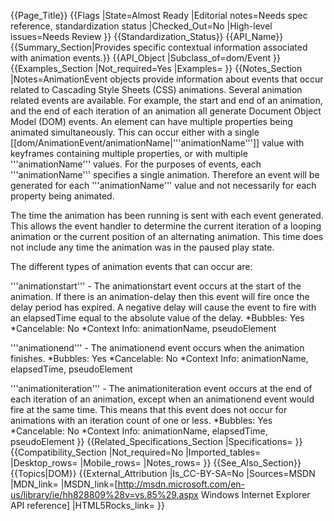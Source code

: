 {{Page_Title}}
{{Flags
|State=Almost Ready
|Editorial notes=Needs spec reference, standardization status
|Checked_Out=No
|High-level issues=Needs Review
}}
{{Standardization_Status}}
{{API_Name}}
{{Summary_Section|Provides specific contextual information associated with animation events.}}
{{API_Object
|Subclass_of=dom/Event
}}
{{Examples_Section
|Not_required=Yes
|Examples=
}}
{{Notes_Section
|Notes=AnimationEvent objects provide information about events that occur related to Cascading Style Sheets (CSS) animations. Several animation related events are available. For example, the start and end of an animation, and the end of each iteration of an animation all generate Document Object Model (DOM) events. An element can have multiple properties being animated simultaneously. This can occur either with a single [[dom/AnimationEvent/animationName|'''animationName''']] value with keyframes containing multiple properties, or with multiple '''animationName''' values. For the purposes of events, each '''animationName''' specifies a single animation. Therefore an event will be generated for each '''animationName''' value and not necessarily for each property being animated. 

The time the animation has been running is sent with each event generated. This allows the event handler to determine the current iteration of a looping animation or the current position of an alternating animation. This time does not include any time the animation was in the paused play state.

The different types of animation events that can occur are:

'''animationstart''' - The animationstart event occurs at the start of the animation. If there is an animation-delay then this event will fire once the delay period has expired. A negative delay will cause the event to fire with an elapsedTime equal to the absolute value of the delay.
*Bubbles: Yes
*Cancelable: No
*Context Info: animationName, pseudoElement

'''animationend''' - The animationend event occurs when the animation finishes.
*Bubbles: Yes
*Cancelable: No
*Context Info: animationName, elapsedTime, pseudoElement

'''animationiteration''' - The animationiteration event occurs at the end of each iteration of an animation, except when an animationend event would fire at the same time. This means that this event does not occur for animations with an iteration count of one or less.
*Bubbles: Yes
*Cancelable: No
*Context Info: animationName, elapsedTime, pseudoElement
}}
{{Related_Specifications_Section
|Specifications=
}}
{{Compatibility_Section
|Not_required=No
|Imported_tables=
|Desktop_rows=
|Mobile_rows=
|Notes_rows=
}}
{{See_Also_Section}}
{{Topics|DOM}}
{{External_Attribution
|Is_CC-BY-SA=No
|Sources=MSDN
|MDN_link=
|MSDN_link=[http://msdn.microsoft.com/en-us/library/ie/hh828809%28v=vs.85%29.aspx Windows Internet Explorer API reference]
|HTML5Rocks_link=
}}